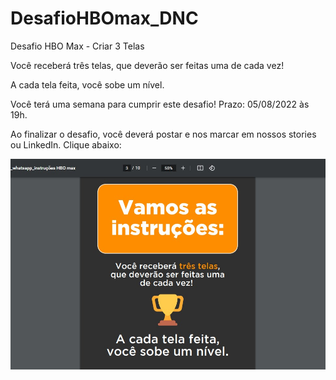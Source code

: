 # DesafioHBOmax_DNC
Desafio HBO Max - Criar 3 Telas 

Você receberá três telas,
que deverão ser feitas uma
de cada vez!

A cada tela feita,
você sobe um nível.

Você terá uma semana
para cumprir este desafio!
Prazo: 05/08/2022 às 19h.

Ao finalizar o desafio, você
deverá postar e nos marcar
em nossos stories ou
LinkedIn. Clique abaixo:
<br>

<img src="img/InstrucoesDesHBO.jpg" alt="AllberX"/>
